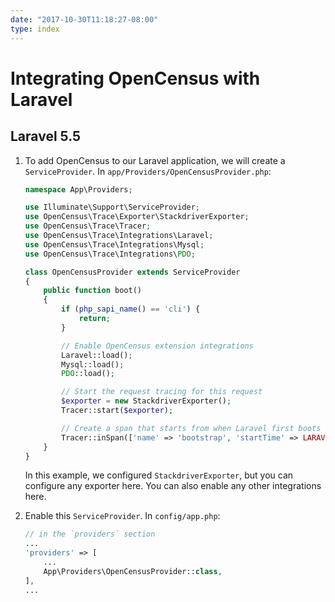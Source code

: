 ```yaml
---
date: "2017-10-30T11:18:27-08:00"
type: index
---
```


# Integrating OpenCensus with Laravel

## Laravel 5.5

1. To add OpenCensus to our Laravel application, we will create a
   `ServiceProvider`. In `app/Providers/OpenCensusProvider.php`:

    ```php
    namespace App\Providers;

    use Illuminate\Support\ServiceProvider;
    use OpenCensus\Trace\Exporter\StackdriverExporter;
    use OpenCensus\Trace\Tracer;
    use OpenCensus\Trace\Integrations\Laravel;
    use OpenCensus\Trace\Integrations\Mysql;
    use OpenCensus\Trace\Integrations\PDO;

    class OpenCensusProvider extends ServiceProvider
    {
        public function boot()
        {
            if (php_sapi_name() == 'cli') {
                return;
            }

            // Enable OpenCensus extension integrations
            Laravel::load();
            Mysql::load();
            PDO::load();

            // Start the request tracing for this request
            $exporter = new StackdriverExporter();
            Tracer::start($exporter);

            // Create a span that starts from when Laravel first boots (public/index.php)
            Tracer::inSpan(['name' => 'bootstrap', 'startTime' => LARAVEL_START], function () {});
        }
    }
    ```

    In this example, we configured `StackdriverExporter`, but you can configure
    any exporter here. You can also enable any other integrations here.

1. Enable this `ServiceProvider`. In `config/app.php`:

    ```php
    // in the `providers` section
    ...
    'providers' => [
        ...
        App\Providers\OpenCensusProvider::class,
    ],
    ...
    ```
